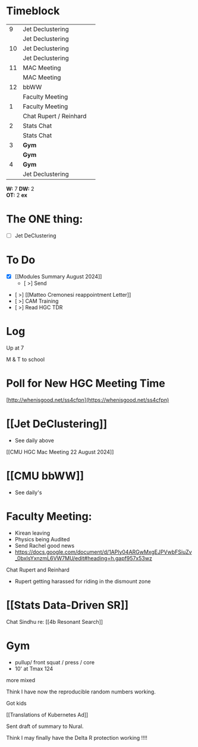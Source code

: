 # Timeblock

|     |                        |     |
| --- | ---------------------- | --- |
| 9   | Jet Declustering       |     |
|     | Jet Declustering       |     |
| 10  | Jet Declustering       |     |
|     | Jet Declustering       |     |
| 11  | MAC Meeting            |     |
|     | MAC Meeting            |     |
| 12  | bbWW                   |     |
|     | Faculty Meeting        |     |
| 1   | Faculty Meeting        |     |
|     | Chat Rupert / Reinhard |     |
| 2   | Stats Chat             |     |
|     | Stats Chat             |     |
| 3   | **Gym**                |     |
|     | **Gym**                |     |
| 4   | **Gym**                |     |
|     | Jet Declustering       |     |

**W:** 7 
**DW:** 2  
**OT:** 2
**ex** 

# The ONE thing: 
- [ ] Jet DeClustering


# To Do
- [x] [[Modules Summary August 2024]]
	- [ >] Send
- [ >]  [[Matteo Cremonesi reappointment Letter]]
- [ >] CAM Training
- [ >] Read HGC TDR


# Log

Up at 7 

M & T to school

# Poll for New HGC Meeting Time
[http://whenisgood.net/ss4cfpn](https://whenisgood.net/ss4cfpn)

# [[Jet DeClustering]]
- See daily above

[[CMU HGC Mac Meeting 22 August 2024]]

# [[CMU bbWW]]
- See daily's

# Faculty Meeting:
- Kirean leaving
- Physics being Audited 
- Send Rachel good news
- https://docs.google.com/document/d/1APly04ARGwMxgEJPVwbFSiuZv_0bxIsYxnzmL6VW7MU/edit#heading=h.gapf957x53wz

Chat Rupert and Reinhard
- Rupert getting harassed for riding in the dismount zone

# [[Stats Data-Driven SR]]


Chat Sindhu re: [[4b Resonant Search]]

# Gym
- pullup/ front squat / press / core
- 10' at Tmax 124

more mixed 

Think I have now the reproducible random numbers working.

Got kids

[[Translations of Kubernetes Ad]]

Sent draft of summary to Nural.

Think I may finally have the Delta R protection working !!!!


